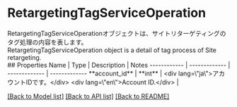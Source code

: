 # RetargetingTagServiceOperation

<div lang=\"ja\">RetargetingTagServiceOperationオブジェクトは、サイトリターゲティングのタグ処理の内容を表します。</div> <div lang=\"en\">RetargetingTagServiceOperation object is a detail of tag process of Site retargeting.</div> 
## Properties
Name | Type | Description | Notes
------------ | ------------- | ------------- | -------------
**account_id** | **int** | &lt;div lang&#x3D;\&quot;ja\&quot;&gt;アカウントIDです。&lt;/div&gt; &lt;div lang&#x3D;\&quot;en\&quot;&gt;Account ID.&lt;/div&gt;  | 

[[Back to Model list]](../README.md#documentation-for-models) [[Back to API list]](../README.md#documentation-for-api-endpoints) [[Back to README]](../README.md)



